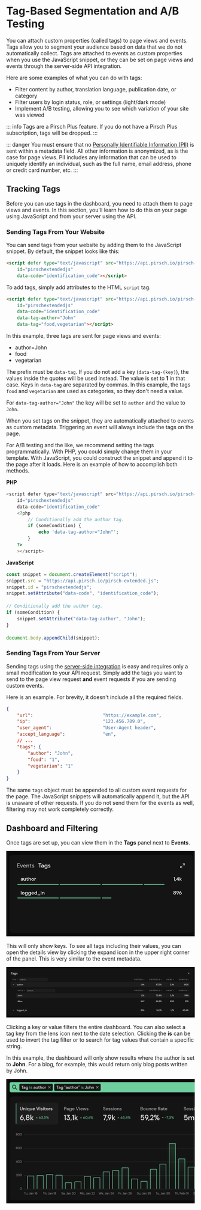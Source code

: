 # Tag-Based Segmentation and A/B Testing

You can attach custom properties (called tags) to page views and events. Tags allow you to segment your audience based on data that we do not automatically collect. Tags are attached to events as custom properties when you use the JavaScript snippet, or they can be set on page views and events through the server-side API integration.

Here are some examples of what you can do with tags:

* Filter content by author, translation language, publication date, or category
* Filter users by login status, role, or settings (light/dark mode)
* Implement A/B testing, allowing you to see which variation of your site was viewed

::: info
Tags are a Pirsch Plus feature. If you do not have a Pirsch Plus subscription, tags will be dropped.
:::

::: danger
You must ensure that no [Personally Identifiable Information (PII)](https://en.wikipedia.org/wiki/Personal_data) is sent within a metadata field. All other information is anonymized, as is the case for page views. PII includes any information that can be used to uniquely identify an individual, such as the full name, email address, phone or credit card number, etc.
:::

## Tracking Tags

Before you can use tags in the dashboard, you need to attach them to page views and events. In this section, you'll learn how to do this on your page using JavaScript and from your server using the API.

### Sending Tags From Your Website

You can send tags from your website by adding them to the JavaScript snippet. By default, the snippet looks like this:

```html
<script defer type="text/javascript" src="https://api.pirsch.io/pirsch-extended.js"
    id="pirschextendedjs"
    data-code="identification_code"></script>
```

To add tags, simply add attributes to the HTML `script` tag.

```html
<script defer type="text/javascript" src="https://api.pirsch.io/pirsch-extended.js"
    id="pirschextendedjs"
    data-code="identification_code"
    data-tag-author="John"
    data-tag="food,vegetarian"></script>
```

In this example, three tags are sent for page views and events:

* author=John
* food
* vegetarian

The prefix must be `data-tag`. If you do not add a key (`data-tag-(key)`), the values inside the quotes will be used instead. The value is set to **1** in that case. Keys in `data-tag` are separated by commas. In this example, the tags `food` and `vegetarian` are used as categories, so they don't need a value.

For `data-tag-author="John"` the key will be set to `author` and the value to `John`.

When you set tags on the snippet, they are automatically attached to events as custom metadata. Triggering an event will always include the tags on the page.

For A/B testing and the like, we recommend setting the tags programmatically. With PHP, you could simply change them in your template. With JavaScript, you could construct the snippet and append it to the page after it loads. Here is an example of how to accomplish both methods.

**PHP**

```php
<script defer type="text/javascript" src="https://api.pirsch.io/pirsch-extended.js"
    id="pirschextendedjs"
    data-code="identification_code"
    <?php
        // Conditionally add the author tag.
        if (someCondition) {
            echo 'data-tag-author="John"';
        }
    ?>
    ></script>
```

**JavaScript**

```js
const snippet = document.createElement("script");
snippet.src = "https://api.pirsch.io/pirsch-extended.js";
snippet.id = "pirschextendedjs";
snippet.setAttribute("data-code", "identification_code");

// Conditionally add the author tag.
if (someCondition) {
    snippet.setAttribute("data-tag-author", "John");
}

document.body.appendChild(snippet);
```

### Sending Tags From Your Server

Sending tags using the [server-side integration](../get-started/backend-integration) is easy and requires only a small modification to your API request. Simply add the tags you want to send to the page view request **and** event requests if you are sending custom events.

Here is an example. For brevity, it doesn't include all the required fields.

```JSON
{
    "url":                          "https://example.com",
    "ip":                           "123.456.789.0",
    "user_agent":                   "User-Agent header",
    "accept_language":              "en",
    // ...
    "tags": {
        "author": "John",
        "food": "1",
        "vegetarian": "1"
    }
}
```

The same `tags` object must be appended to all custom event requests for the page. The JavaScript snippets will automatically append it, but the API is unaware of other requests. If you do not send them for the events as well, filtering may not work completely correctly.

## Dashboard and Filtering

Once tags are set up, you can view them in the **Tags** panel next to **Events**.

![Tags Panel](../static/advanced/tags-panel.png)

This will only show keys. To see all tags including their values, you can open the details view by clicking the expand icon in the upper right corner of the panel. This is very similar to the event metadata.

![Tags Details Panel](../static/advanced/tags-details.png)

Clicking a key or value filters the entire dashboard. You can also select a tag key from the lens icon next to the date selection. Clicking the **is** can be used to invert the tag filter or to search for tag values that contain a specific string.

In this example, the dashboard will only show results where the author is set to **John**. For a blog, for example, this would return only blog posts written by John.

![Tags Filter](../static/advanced/tags-filter.png)
